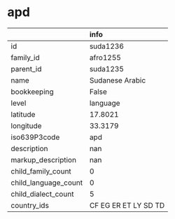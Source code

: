 # apd
|                      | info                 |
|:---------------------|:---------------------|
| id                   | suda1236             |
| family_id            | afro1255             |
| parent_id            | suda1235             |
| name                 | Sudanese Arabic      |
| bookkeeping          | False                |
| level                | language             |
| latitude             | 17.8021              |
| longitude            | 33.3179              |
| iso639P3code         | apd                  |
| description          | nan                  |
| markup_description   | nan                  |
| child_family_count   | 0                    |
| child_language_count | 0                    |
| child_dialect_count  | 5                    |
| country_ids          | CF EG ER ET LY SD TD |